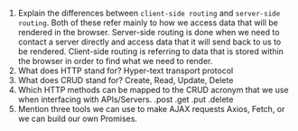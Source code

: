 1.  Explain the differences between `client-side routing` and `server-side routing`.
Both of these refer mainly to how we access data that will be rendered in the browser. Server-side routing is done when we need to contact a server directly and access data that it will send back to us to be rendered. Client-side routing is referring to data that is stored within the browser in order to find what we need to render. 
1.  What does HTTP stand for? 
Hyper-text transport protocol
1.  What does CRUD stand for?
Create, Read, Update, Delete
1.  Which HTTP methods can be mapped to the CRUD acronym that we use when interfacing with APIs/Servers.
.post
.get 
.put
.delete
1.  Mention three tools we can use to make AJAX requests
Axios, Fetch, or we can build our own Promises. 